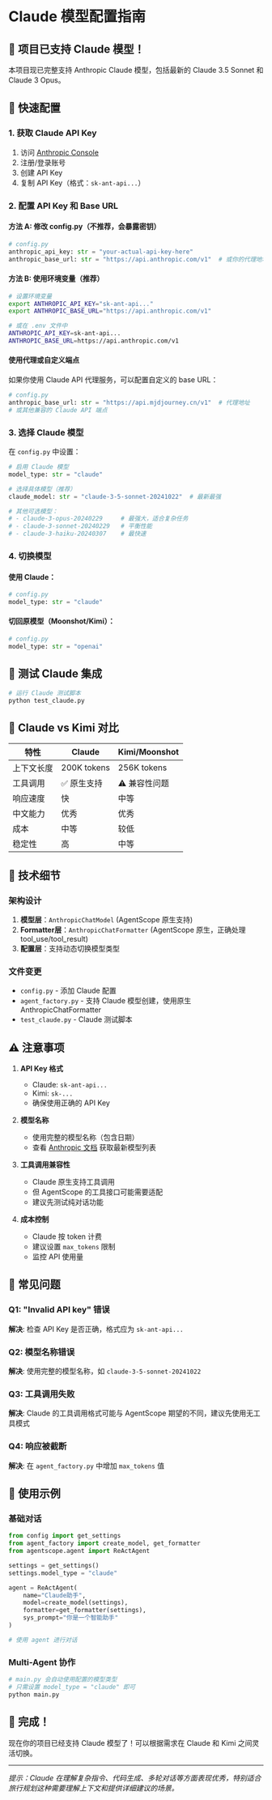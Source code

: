# Claude 模型配置指南

## 🤖 项目已支持 Claude 模型！

本项目现已完整支持 Anthropic Claude 模型，包括最新的 Claude 3.5 Sonnet 和 Claude 3 Opus。

## 🚀 快速配置

### 1. 获取 Claude API Key

1. 访问 [Anthropic Console](https://console.anthropic.com/)
2. 注册/登录账号
3. 创建 API Key
4. 复制 API Key（格式：`sk-ant-api...`）

### 2. 配置 API Key 和 Base URL

#### 方法 A: 修改 config.py（不推荐，会暴露密钥）

```python
# config.py
anthropic_api_key: str = "your-actual-api-key-here"
anthropic_base_url: str = "https://api.anthropic.com/v1"  # 或你的代理地址
```

#### 方法 B: 使用环境变量（推荐）

```bash
# 设置环境变量
export ANTHROPIC_API_KEY="sk-ant-api..."
export ANTHROPIC_BASE_URL="https://api.anthropic.com/v1"

# 或在 .env 文件中
ANTHROPIC_API_KEY=sk-ant-api...
ANTHROPIC_BASE_URL=https://api.anthropic.com/v1
```

#### 使用代理或自定义端点

如果你使用 Claude API 代理服务，可以配置自定义的 base URL：

```python
# config.py
anthropic_base_url: str = "https://api.mjdjourney.cn/v1"  # 代理地址
# 或其他兼容的 Claude API 端点
```

### 3. 选择 Claude 模型

在 `config.py` 中设置：

```python
# 启用 Claude 模型
model_type: str = "claude"

# 选择具体模型（推荐）
claude_model: str = "claude-3-5-sonnet-20241022"  # 最新最强

# 其他可选模型：
# - claude-3-opus-20240229     # 最强大，适合复杂任务
# - claude-3-sonnet-20240229   # 平衡性能
# - claude-3-haiku-20240307    # 最快速
```

### 4. 切换模型

#### 使用 Claude：
```python
# config.py
model_type: str = "claude"
```

#### 切回原模型（Moonshot/Kimi）：
```python
# config.py  
model_type: str = "openai"
```

## 🧪 测试 Claude 集成

```bash
# 运行 Claude 测试脚本
python test_claude.py
```

## 🎯 Claude vs Kimi 对比

| 特性 | Claude | Kimi/Moonshot |
|-----|--------|---------------|
| 上下文长度 | 200K tokens | 256K tokens |
| 工具调用 | ✅ 原生支持 | ⚠️ 兼容性问题 |
| 响应速度 | 快 | 中等 |
| 中文能力 | 优秀 | 优秀 |
| 成本 | 中等 | 较低 |
| 稳定性 | 高 | 中等 |

## 🔧 技术细节

### 架构设计

1. **模型层**：`AnthropicChatModel` (AgentScope 原生支持)
2. **Formatter层**：`AnthropicChatFormatter` (AgentScope 原生，正确处理tool_use/tool_result)
3. **配置层**：支持动态切换模型类型

### 文件变更

- `config.py` - 添加 Claude 配置
- `agent_factory.py` - 支持 Claude 模型创建，使用原生 AnthropicChatFormatter
- `test_claude.py` - Claude 测试脚本

## ⚠️ 注意事项

1. **API Key 格式**
   - Claude: `sk-ant-api...`
   - Kimi: `sk-...`
   - 确保使用正确的 API Key

2. **模型名称**
   - 使用完整的模型名称（包含日期）
   - 查看 [Anthropic 文档](https://docs.anthropic.com/claude/docs/models-overview) 获取最新模型列表

3. **工具调用兼容性**
   - Claude 原生支持工具调用
   - 但 AgentScope 的工具接口可能需要适配
   - 建议先测试纯对话功能

4. **成本控制**
   - Claude 按 token 计费
   - 建议设置 `max_tokens` 限制
   - 监控 API 使用量

## 🐛 常见问题

### Q1: "Invalid API key" 错误
**解决**: 检查 API Key 是否正确，格式应为 `sk-ant-api...`

### Q2: 模型名称错误
**解决**: 使用完整的模型名称，如 `claude-3-5-sonnet-20241022`

### Q3: 工具调用失败
**解决**: Claude 的工具调用格式可能与 AgentScope 期望的不同，建议先使用无工具模式

### Q4: 响应被截断
**解决**: 在 `agent_factory.py` 中增加 `max_tokens` 值

## 📝 使用示例

### 基础对话

```python
from config import get_settings
from agent_factory import create_model, get_formatter
from agentscope.agent import ReActAgent

settings = get_settings()
settings.model_type = "claude"

agent = ReActAgent(
    name="Claude助手",
    model=create_model(settings),
    formatter=get_formatter(settings),
    sys_prompt="你是一个智能助手"
)

# 使用 agent 进行对话
```

### Multi-Agent 协作

```python
# main.py 会自动使用配置的模型类型
# 只需设置 model_type = "claude" 即可
python main.py
```

## 🎉 完成！

现在你的项目已经支持 Claude 模型了！可以根据需求在 Claude 和 Kimi 之间灵活切换。

---

*提示：Claude 在理解复杂指令、代码生成、多轮对话等方面表现优秀，特别适合旅行规划这种需要理解上下文和提供详细建议的场景。*